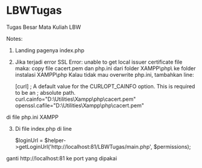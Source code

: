 # LBWTugas
Tugas Besar Mata Kuliah LBW

Notes:

1. Landing pagenya index.php

2. Jika terjadi error SSL Error: unable to get local issuer certificate file maka: copy file cacert.pem dan php.ini dari folder XAMPP\php\ ke folder instalasi XAMPP\php
Kalau tidak mau overwrite php.ini, tambahkan line:

    [curl]
    ; A default value for the CURLOPT_CAINFO option. This is required to be an
    ; absolute path.
    curl.cainfo="D:\Utilities\Xampp\php\cacert.pem"
    openssl.cafile="D:\Utilities\Xampp\php\cacert.pem"

di file php.ini XAMPP

3. Di file index.php di line 

    $loginUrl = $helper->getLoginUrl('http://localhost:81/LBWTugas/main.php', $permissions);

ganti http://localhost:81 ke port yang dipakai

